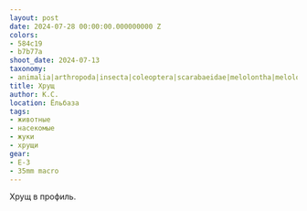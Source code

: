 ```yaml
---
layout: post
date: 2024-07-28 00:00:00.000000000 Z
colors:
- 584c19
- b7b77a
shoot_date: 2024-07-13
taxonomy:
- animalia|arthropoda|insecta|coleoptera|scarabaeidae|melolontha|melolontha melolontha
title: Хрущ
author: К.С.
location: Ёльбаза
tags:
- животные
- насекомые
- жуки
- хрущи
gear:
- E-3
- 35mm macro
---
```

Хрущ в профиль.

